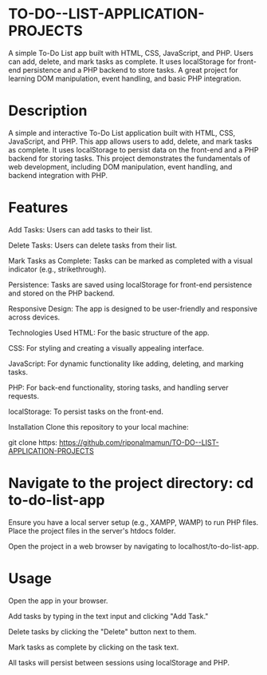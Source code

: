 # TO-DO--LIST-APPLICATION-PROJECTS
A simple To-Do List app built with HTML, CSS, JavaScript, and PHP. Users can add, delete, and mark tasks as complete. It uses localStorage for front-end persistence and a PHP backend to store tasks. A great project for learning DOM manipulation, event handling, and basic PHP integration.



# Description
A simple and interactive To-Do List application built with HTML, CSS, JavaScript, and PHP. This app allows users to add, delete, and mark tasks as complete. It uses localStorage to persist data on the front-end and a PHP backend for storing tasks. This project demonstrates the fundamentals of web development, including DOM manipulation, event handling, and backend integration with PHP.

# Features

Add Tasks: Users can add tasks to their list.

Delete Tasks: Users can delete tasks from their list.

Mark Tasks as Complete: Tasks can be marked as completed with a visual indicator (e.g., strikethrough).

Persistence: Tasks are saved using localStorage for front-end persistence and stored on the PHP backend.

Responsive Design: The app is designed to be user-friendly and responsive across devices.

Technologies Used
HTML: For the basic structure of the app.

CSS: For styling and creating a visually appealing interface.

JavaScript: For dynamic functionality like adding, deleting, and marking tasks.

PHP: For back-end functionality, storing tasks, and handling server requests.

localStorage: To persist tasks on the front-end.

Installation
Clone this repository to your local machine:

git clone https: https://github.com/riponalmamun/TO-DO--LIST-APPLICATION-PROJECTS

# Navigate to the project directory: cd to-do-list-app

Ensure you have a local server setup (e.g., XAMPP, WAMP) to run PHP files. Place the project files in the server's htdocs folder.

Open the project in a web browser by navigating to localhost/to-do-list-app.

# Usage

Open the app in your browser.

Add tasks by typing in the text input and clicking "Add Task."

Delete tasks by clicking the "Delete" button next to them.

Mark tasks as complete by clicking on the task text.

All tasks will persist between sessions using localStorage and PHP.
